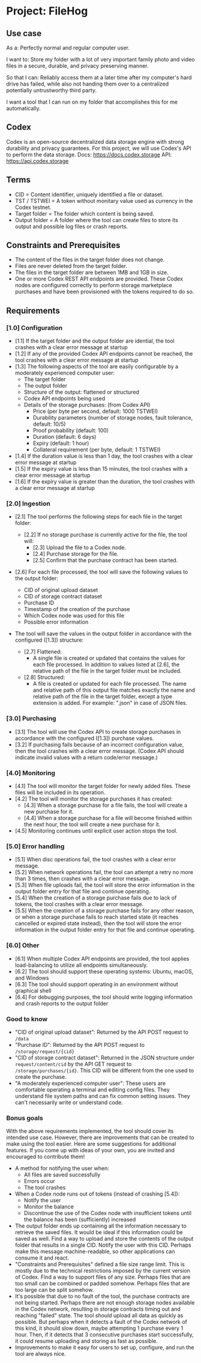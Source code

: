 # Project: FileHog

## Use case
As a: Perfectly normal and regular computer user.

I want to: Store my folder with a lot of very important family photo and video files in a secure, durable, and privacy preserving manner.

So that I can: Reliably access them at a later time after my computer's hard drive has failed, while also not handing them over to a centralized potentially untrustworthy third party.

I want a tool that I can run on my folder that accomplishes this for me automatically.

## Codex
Codex is an open-source decentralized data storage engine with strong durability and privacy guarantees. For this project, we will use Codex's API to perform the data storage.
Docs: https://docs.codex.storage
API: https://api.codex.storage

## Terms
- CID = Content identifier, uniquely identified a file or dataset.
- TST / TSTWEI = A token without monitary value used as currency in the Codex testnet.
- Target folder = The folder which content is being saved.
- Output folder = A folder where the tool can create files to store its output and possible log files or crash reports.

## Constraints and Prerequisites
- The content of the files in the target folder does not change.
- Files are never deleted from the target folder.
- The files in the target folder are between 1MB and 1GB in size.
- One or more Codex REST API endpoints are provided. These Codex nodes are configured correctly to perform storage marketplace purchases and have been provisioned with the tokens required to do so.

## Requirements
### [1.0] Configuration
- [1.1] If the target folder and the output folder are idential, the tool crashes with a clear error message at startup
- [1.2] If any of the provided Codex API endpoints cannot be reached, the tool crashes with a clear error message at startup
- [1.3] The following aspects of the tool are easily configurable by a moderately experienced computer user:
  - The target folder
  - The output folder
  - Structure of the output: flattened or structured
  - Codex API endpoints being used
  - Details of the storage purchases: (from Codex API)
    - Price (per byte per second, default: 1000 TSTWEI)
    - Durability parameters (number of storage nodes, fault tolerance, default: 10/5)
    - Proof probability (default: 100)
    - Duration (default: 6 days)
    - Expiry (default: 1 hour)
    - Collateral requirement (per byte, default: 1 TSTWEI)
- [1.4] If the duration value is less than 1 day, the tool crashes with a clear error message at startup
- [1.5] If the expiry value is less than 15 minutes, the tool crashes with a clear error message at startup
- [1.6] If the expiry value is greater than the duration, the tool crashes with a clear error message at startup

### [2.0] Ingestion
- [2.1] The tool performs the following steps for each file in the target folder:
  - [2.2] If no storage purchase is currently active for the file, the tool will:
    - [2.3] Upload the file to a Codex node.
    - [2.4] Purchase storage for the file.
    - [2.5] Confirm that the purchase contract has been started.

- [2.6] For each file processed, the tool will save the following values to the output folder:
    - CID of original upload dataset
    - CID of storage contract dataset
    - Purchase ID
    - Timestamp of the creation of the purchase
    - Which Codex node was used for this file
    - Possible error information
  
- The tool will save the values in the output folder in accordance with the configured ([1.3]) structure:
  - [2.7] Flattened:
    - A single file is created or updated that contains the values for each file processed. In addition to values listed at [2.6], the relative path of the file in the target folder must be included.
  - [2.8] Structured:
    - A file is created or updated for each file processed. The name and relative path of this output file matches exactly the name and relative path of the file in the target folder, except a type extension is added. For example: ".json" in case of JSON files.

### [3.0] Purchasing
- [3.1] The tool will use the Codex API to create storage purchases in accordance with the configured ([1.3]) purchase values.
- [3.2] If purchasing fails because of an incorrect configuration value, then the tool crashes with a clear error message. (Codex API should indicate invalid values with a return code/error message.)

### [4.0] Monitoring
- [4.1] The tool will monitor the target folder for newly added files. These files will be included in its operation.
- [4.2] The tool will monitor the storage purchases it has created:
  - [4.3] When a storage purchase for a file fails, the tool will create a new purchase for it.
  - [4.4] When a storage purchase for a file will become finished within the next hour, the tool will create a new purchase for it.
- [4.5] Monitoring continues until explicit user action stops the tool.

### [5.0] Error handling
- [5.1] When disc operations fail, the tool crashes with a clear error message.
- [5.2] When network operations fail, the tool can attempt a retry no more than 3 times, then crashes with a clear error message.
- [5.3] When file uploads fail, the tool will store the error information in the output folder entry for that file and continue operating.
- [5.4] When the creation of a storage purchase fails due to lack of tokens, the tool crashes with a clear error message.
- [5.5] When the creation of a storage purchase fails for any other reason, or when a storage purchase fails to reach started state (it reaches cancelled or expired state instead), then the tool will store the error information in the output folder entry for that file and continue operating.

### [6.0] Other
- [6.1] When multiple Codex API endpoints are provided, the tool applies load-balancing to utilize all endpoints simultaneously.
- [6.2] The tool should support these operating systems: Ubuntu, macOS, and Windows
- [6.3] The tool should support operating in an environment without graphical shell
- [6.4] For debugging purposes, the tool should write logging information and crash reports to the output folder

### Good to know
- "CID of original upload dataset": Returned by the API POST request to `/data`
- "Purchase ID": Returned by the API POST request to `/storage/request/{cid}`
- "CID of storage contract dataset": Returned in the JSON structure under `request/content/cid` by the API GET request to `/storage/purchases/{id}`. This CID will be different from the one used to create the purchase.
- "A moderately experienced computer user": These users are comfortable operating a terminal and editing config files. They understand file system paths and can fix common setting issues. They can't necessarily write or understand code.

### Bonus goals
With the above requirements implemented, the tool should cover its intended use case. However, there are improvements that can be created to make using the tool easier. Here are some suggestions for additional features. If you come up with ideas of your own, you are invited and encouraged to contribute them!
- A method for notifying the user when:
  - All files are saved successfully
  - Errors occur
  - The tool crashes
- When a Codex node runs out of tokens (instead of crashing [5.4]):
  - Notify the user
  - Monitor the balance
  - Discontinue the use of the Codex node with insufficient tokens until the balance has been (sufficiently) increased
- The output folder ends up containing all the information necessary to retrieve the saved files. It would be ideal if this information could be saved as well. Find a way to upload and store the contents of the output folder that results in a single CID. Notify the user with this CID. Perhaps make this message machine-readable, so other applications can consume it and react.
- "Constraints and Prerequisites" defined a file size range limit. This is mostly due to the technical restrictions imposed by the current version of Codex. Find a way to support files of any size. Perhaps files that are too small can be combined or padded somehow. Perhaps files that are too large can be split somehow.
- It's possible that due to no fault of the tool, the purchase contracts are not being started. Perhaps there are not enough storage nodes available in the Codex network, resulting in storage contracts timing out and reaching "failed" state. The tool *should* upload all data as quickly as possible. But perhaps when it detects a fault of the Codex network of this kind, it should slow down, maybe attempting 1 purchase every 1 hour. Then, if it detects that 3 consecutive purchases start successfully, it could resume uploading and storing as fast as possible.
- Improvements to make it easy for users to set up, configure, and run the tool are always nice.
